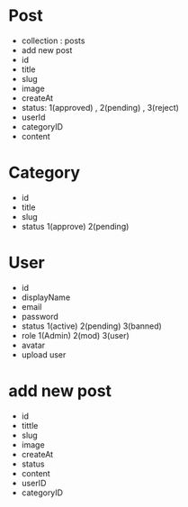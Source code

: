 # Post

- collection : posts
- add new post
- id
- title
- slug
- image
- createAt
- status: 1(approved) , 2(pending) , 3(reject)
- userId
- categoryID
- content

# Category

- id
- title
- slug
- status 1(approve) 2(pending)

# User

- id
- displayName
- email
- password
- status 1(active) 2(pending) 3(banned)
- role 1(Admin) 2(mod) 3(user)
- avatar
- upload user

# add new post

- id
- tittle
- slug
- image
- createAt
- status
- content
- userID
- categoryID
